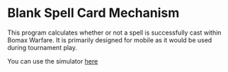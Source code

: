 # Blank Spell Card Mechanism

This program calculates whether or not a spell is successfully cast within Bomax Warfare. It is primarily designed for mobile as it would be used during tournament play.

You can use the simulator [here](https://dfllinton.github.io/Blank-Spell-Card-Mechanism/)
